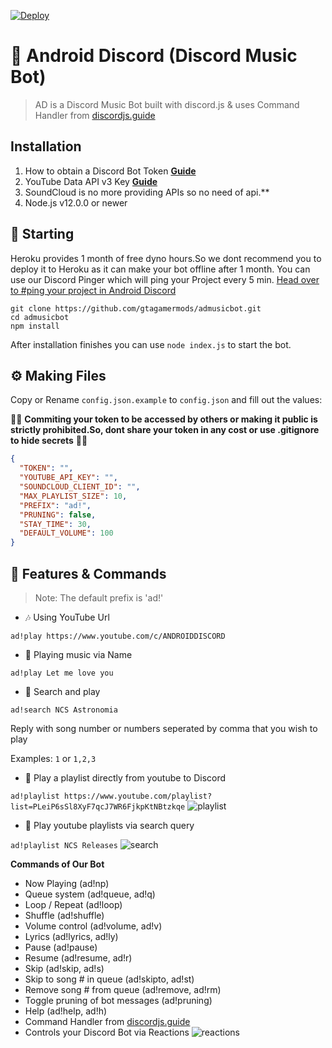 [![Deploy](https://www.herokucdn.com/deploy/button.svg)](https://heroku.com/deploy?template=https://github.com/Lovedeep-ViRk/admusicbot)

# 🤖 Android Discord (Discord Music Bot)
> AD is a Discord Music Bot built with discord.js & uses Command Handler from [discordjs.guide](https://discordjs.guide)

## Installation

1. How to obtain a Discord Bot Token **[Guide](https://discordjs.guide/preparations/setting-up-a-bot-application.html#creating-your-bot)**
2. YouTube Data API v3 Key **[Guide](https://developers.google.com/youtube/v3/getting-started)**  
3. SoundCloud is no more providing APIs so no need of api.**
4. Node.js v12.0.0 or newer

## 🏁 Starting

Heroku provides 1 month of free dyno hours.So we dont recommend you to deploy it to Heroku as it can make your bot offline after 1 month.
You can use our Discord Pinger which will ping your Project every 5 min.
[Head over to #ping your project in Android Discord](https://discord.gg/mspMU79cGa)

```
git clone https://github.com/gtagamermods/admusicbot.git
cd admusicbot
npm install
```

After installation finishes you can use `node index.js` to start the bot.

## ⚙️ Making Files

Copy or Rename `config.json.example` to `config.json` and fill out the values:

🚨🚨 **Commiting your token to be accessed by others or making it public is strictly prohibited.So, dont share your token in any cost or use .gitignore to hide secrets** 🚨🚨

```json
{
  "TOKEN": "",
  "YOUTUBE_API_KEY": "",
  "SOUNDCLOUD_CLIENT_ID": "",
  "MAX_PLAYLIST_SIZE": 10,
  "PREFIX": "ad!",
  "PRUNING": false,
  "STAY_TIME": 30,
  "DEFAULT_VOLUME": 100
}
```

## 📝 Features & Commands

> Note: The default prefix is 'ad!'

* 🎶 Using YouTube Url

`ad!play https://www.youtube.com/c/ANDROIDDISCORD`

* 🔎 Playing music via Name

`ad!play Let me love you`

* 🔎 Search and play

`ad!search NCS Astronomia`

Reply with song number or numbers seperated by comma that you wish to play

Examples: `1` or `1,2,3`

* 📃 Play a playlist directly from youtube to Discord

`ad!playlist https://www.youtube.com/playlist?list=PLeiP6sSl8XyF7qcJ7WR6FjkpKtNBtzkqe`
![playlist](https://cdn.discordapp.com/attachments/785811074603024386/786053415129055232/IMG_20201209_074321.jpg)

* 🔎 Play youtube playlists via search query

`ad!playlist NCS Releases`
![search](https://cdn.discordapp.com/attachments/785811074603024386/786054390053339146/IMG_20201209_074924.jpg)

**Commands of Our Bot**

* Now Playing (ad!np)
* Queue system (ad!queue, ad!q)
* Loop / Repeat (ad!loop)
* Shuffle (ad!shuffle)
* Volume control (ad!volume, ad!v)
* Lyrics (ad!lyrics, ad!ly)
* Pause (ad!pause)
* Resume (ad!resume, ad!r)
* Skip (ad!skip, ad!s)
* Skip to song # in queue (ad!skipto, ad!st)
* Remove song # from queue (ad!remove, ad!rm)
* Toggle pruning of bot messages (ad!pruning)
* Help (ad!help, ad!h)
* Command Handler from [discordjs.guide](https://discordjs.guide/)
* Controls your Discord Bot via Reactions
![reactions](https://cdn.discordapp.com/attachments/785811074603024386/785897940341489704/IMG_20201208_212707.jpg)
